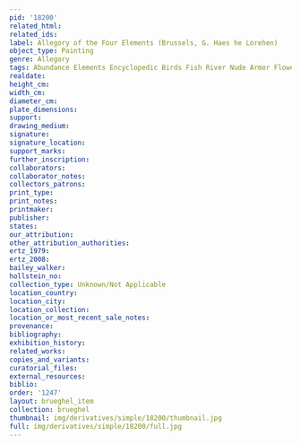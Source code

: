 ```yaml
---
pid: '18200'
related_html: 
related_ids: 
label: Allegory of the Four Elements (Brussels, G. Haes he Lorehen)
object_type: Painting
genre: Allegory
tags: Abundance Elements Encyclopedic Birds Fish River Nude Armor Flowers
realdate: 
height_cm: 
width_cm: 
diameter_cm: 
plate_dimensions: 
support: 
drawing_medium: 
signature: 
signature_location: 
support_marks: 
further_inscription: 
collaborators: 
collaborator_notes: 
collectors_patrons: 
print_type: 
print_notes: 
printmaker: 
publisher: 
states: 
our_attribution: 
other_attribution_authorities: 
ertz_1979: 
ertz_2008: 
bailey_walker: 
hollstein_no: 
collection_type: Unknown/Not Applicable
location_country: 
location_city: 
location_collection: 
location_or_most_recent_sale_notes: 
provenance: 
bibliography: 
exhibition_history: 
related_works: 
copies_and_variants: 
curatorial_files: 
external_resources: 
biblio: 
order: '1247'
layout: brueghel_item
collection: brueghel
thumbnail: img/derivatives/simple/18200/thumbnail.jpg
full: img/derivatives/simple/18200/full.jpg
---
```

